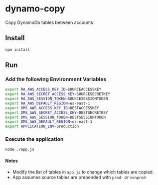 # dynamo-copy
Copy DynamoDb tables between accounts

## Install
```bash
npm install
```
  
## Run

### Add the following Environment Variables

```bash
export RA_AWS_ACCESS_KEY_ID=SOURCEACCESSKEY
export RA_AWS_SECRET_ACCESS_KEY=SOURCESECRETKEY
export RA_AWS_SESSION_TOKEN=SOURCESESSIONTOKEN
export RA_AWS_DEFAULT_REGION=us-east-1
export DMS_AWS_ACCESS_KEY_ID=DESTACCESSKEY
export DMS_AWS_SECRET_ACCESS_KEY=DESTSECRETKEY
export DMS_AWS_SESSION_TOKEN=DESTSESSIONTOKEN
export DMS_AWS_DEFAULT_REGION=us-east-1
export APPLICATION_ENV=production
```

### Execute the application

```bash
node ./app.js
```

#### Notes

* Modify the list of tables in `app.js` to change which tables are copied.
* App assumes source tables are prepended with `prod-` or `nonprod-`
